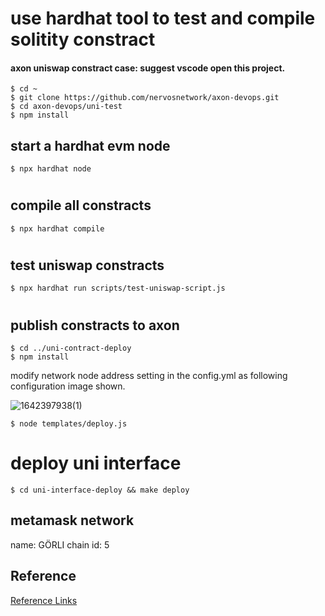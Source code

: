 # use hardhat tool  to test and compile solitity constract
#### axon uniswap constract case: suggest vscode open this project.
```shell
$ cd ~
$ git clone https://github.com/nervosnetwork/axon-devops.git
$ cd axon-devops/uni-test
$ npm install
```
## start a hardhat evm node
```shell
$ npx hardhat node
```
#
## compile all constracts
```shell
$ npx hardhat compile
```
#
## test uniswap constracts
```shell
$ npx hardhat run scripts/test-uniswap-script.js
```
#

## publish constracts to axon
```shell
$ cd ../uni-contract-deploy
$ npm install
```
modify network node address setting in the config.yml as following configuration image shown.

![1642397938(1)](https://user-images.githubusercontent.com/18735238/149713785-7f2c2898-74d6-4334-a599-27afda81637f.jpg)

```shell
$ node templates/deploy.js
```

# deploy uni interface
```shell
$ cd uni-interface-deploy && make deploy 
```

## metamask network
name: GÖRLI
chain id: 5



## Reference
[Reference Links](https://segmentfault.com/a/1190000040401731)
